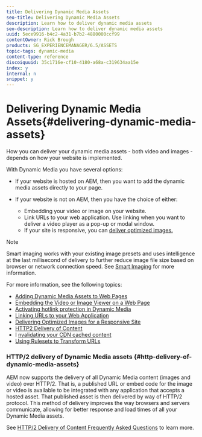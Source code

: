 ```yaml
---
title: Delivering Dynamic Media Assets
seo-title: Delivering Dynamic Media Assets
description: Learn how to deliver dynamic media assets
seo-description: Learn how to deliver dynamic media assets
uuid: 5ece9916-b4c2-4a31-b7b2-4880000ccf99
contentOwner: Rick Brough
products: SG_EXPERIENCEMANAGER/6.5/ASSETS
topic-tags: dynamic-media
content-type: reference
discoiquuid: 35c1716e-cf10-4180-a68a-c319634aa15e
index: y
internal: n
snippet: y
---
```


# Delivering Dynamic Media Assets{#delivering-dynamic-media-assets}

How you can deliver your dynamic media assets - both video and images - depends on how your website is implemented.

With Dynamic Media you have several options:

* If your website is hosted on AEM, then you want to add the dynamic media assets directly to your page. 
* If your website is not on AEM, then you have the choice of either:

    * Embedding your video or image on your website.
    * Link URLs to your web application. Use linking when you want to deliver a video player as a pop-up or modal window.
    * If your site is responsive, you can [deliver optimized images.](/assets/using/responsive-site.md)

>[!NOTE]
>
>Smart imaging works with your existing image presets and uses intelligence at the last millisecond of delivery to further reduce image file size based on browser or network connection speed. See [Smart Imaging](/assets/using/imaging-faq.md) for more information.

For more information, see the following topics:

* [Adding Dynamic Media Assets to Web Pages](../../assets/using/adding-dynamic-media-assets-to-pages.md)
* [Embedding the Video or Image Viewer on a Web Page](/assets/using/embed-code.md)
* [Activating hotlink protection in Dynamic Media](https://helpx.adobe.com/experience-manager/6-4/assets/using/hotlink-protection.html)
* [Linking URLs to your Web Application](/assets/using/linking-urls-to-yourwebapplication.md)
* [Delivering Optimized Images for a Responsive Site](/assets/using/responsive-site.md)
* [HTTP2 Delivery of Content](/assets/using/http2.md)
* I [nvalidating your CDN cached content](/assets/using/invalidate-cdn-cached-content.md)
* [Using Rulesets to Transform URLs](/assets/using/using-rulesets-to-transform-urls.md)

### HTTP/2 delivery of Dynamic Media assets {#http-delivery-of-dynamic-media-assets}

AEM now supports the delivery of all Dynamic Media content (images and video) over HTTP/2. That is, a published URL or embed code for the image or video is available to be integrated with any application that accepts a hosted asset. That published asset is then delivered by way of HTTP/2 protocol. This method of delivery improves the way browsers and servers communicate, allowing for better response and load times of all your Dynamic Media assets.

See [HTTP/2 Delivery of Content Frequently Asked Questions](/sites/administering/using/scene7-http2faq.md) to learn more.
